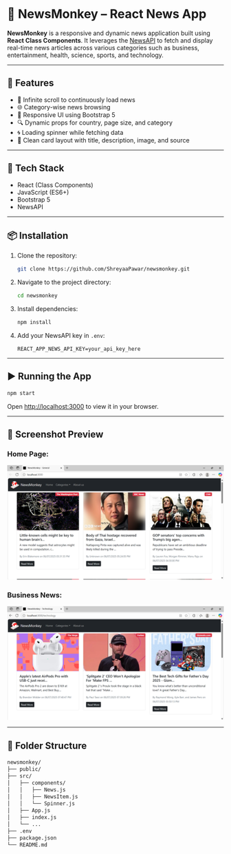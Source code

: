 
# 📰 NewsMonkey – React News App

**NewsMonkey** is a responsive and dynamic news application built using **React Class Components**. It leverages the [NewsAPI](https://newsapi.org) to fetch and display real-time news articles across various categories such as business, entertainment, health, science, sports, and technology.

---

## 🚀 Features

- 🔄 Infinite scroll to continuously load news
- 🌐 Category-wise news browsing
- 📄 Responsive UI using Bootstrap 5
- 🔍 Dynamic props for country, page size, and category
- 🌀 Loading spinner while fetching data
- 📰 Clean card layout with title, description, image, and source

---

## 🔧 Tech Stack

- React (Class Components)
- JavaScript (ES6+)
- Bootstrap 5
- NewsAPI

---

## 📦 Installation

1. Clone the repository:
   ```bash
   git clone https://github.com/ShreyaaPawar/newsmonkey.git
   ```

2. Navigate to the project directory:
   ```bash
   cd newsmonkey
   ```

3. Install dependencies:
   ```bash
   npm install
   ```

4. Add your NewsAPI key in `.env`:
   ```
   REACT_APP_NEWS_API_KEY=your_api_key_here
   ```

---

## ▶️ Running the App

```bash
npm start
```

Open [http://localhost:3000](http://localhost:3000) to view it in your browser.

---

## 📸 Screenshot Preview

### Home Page:
![NewsMonkey Home](./home-tab.png)

### Business News:
![NewsMonkey Technology](./technology-tab.png)

---

## 📁 Folder Structure

```
newsmonkey/
├── public/
├── src/
│   ├── components/
│   │   ├── News.js
│   │   ├── NewsItem.js
│   │   └── Spinner.js
│   ├── App.js
│   ├── index.js
│   └── ...
├── .env
├── package.json
└── README.md
```
